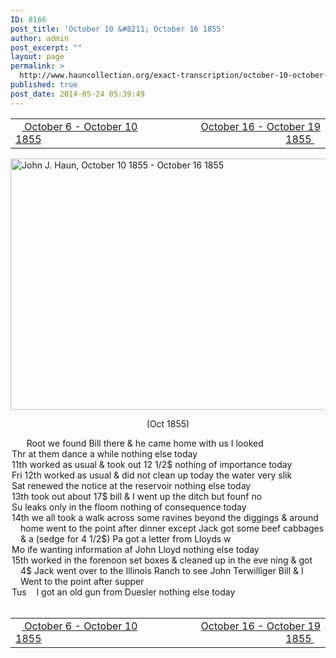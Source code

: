 ```yaml
---
ID: 8166
post_title: 'October 10 &#8211; October 16 1855'
author: admin
post_excerpt: ""
layout: page
permalink: >
  http://www.hauncollection.org/exact-transcription/october-10-october-16-1855/
published: true
post_date: 2014-05-24 05:39:49
---
```

<table style="width: 100%;" align="center">
<tbody>
<tr>
<td width="50%"><a title="October 6 – October 10 1855" href="http://www.hauncollection.org/version-2/version-ii-series-i/october-6-october-10-1855/"><img src="https://lh3.googleusercontent.com/-EFJpxxNiPNw/VqgtWBCZrMI/AAAAAAAAAFU/WfY4lPFWWkg/s800-Ic42/Soeb-Plain-Arrows-8-10px.png" alt="" width="10" height="10" /> October 6 - October 10 1855</a></td>
<td style="text-align: right;"><a title="October 16 – October 19 1855" href="http://www.hauncollection.org/version-2/version-ii-series-i/october-16-october-19-1855/"> October 16 - October 19 1855 <img src="https://lh3.googleusercontent.com/-67k0cYlpXHw/VqgtWKz1MXI/AAAAAAAAAFU/k9PW_Piyurk/s800-Ic42/Soeb-Plain-Arrows-5-10px.png" alt="" width="10" height="10" /></a></td>
</tr>
</tbody>
</table>
<a href="http://www.hauncollection.org/wp-content/uploads/John Haun/JJH_120_October 10 1855 - October 16 1855.JPG" target="_blank" rel="noopener"><img class="alignnone wp-image-2350 size-large" src="http://www.hauncollection.org/wp-content/uploads/John Haun/JJH_120_October 10 1855 - October 16 1855-1024x682.jpg" alt="John J. Haun, October 10 1855 - October 16 1855" width="604" height="402" /></a>
<p style="text-align: center;">(Oct 1855)</p>

<div style="text-indent: -1em; padding-left: 16px;"><span style="color: #ffffff;">.</span>     Root we found Bill there &amp; he came home with us I looked</div>
<div style="text-indent: -1em; padding-left: 16px;">Thr at them dance a while nothing else today</div>
<div style="text-indent: -1em; padding-left: 16px;">11th worked as usual &amp; took out 12 1/2$ nothing of importance today</div>
<div style="text-indent: -1em; padding-left: 16px;">Fri 12th worked as usual &amp; did not clean up today the water very slik</div>
<div style="text-indent: -1em; padding-left: 16px;">Sat renewed the notice at the reservoir nothing else today</div>
<div style="text-indent: -1em; padding-left: 16px;">13th took out about 17$ bill &amp; I went up the ditch but founf no</div>
<div style="text-indent: -1em; padding-left: 16px;">Su leaks only in the floom nothing of consequence today</div>
<div style="text-indent: -1em; padding-left: 16px;">14th we all took a walk across some ravines beyond the diggings
&amp; around home went to the point after dinner except Jack got
some beef cabbages &amp; a (sedge for 4 1/2$) Pa got a letter from Lloyds w</div>
<div style="text-indent: -1em; padding-left: 16px;">Mo ife wanting information af John Lloyd nothing else today</div>
<div style="text-indent: -1em; padding-left: 16px;">15th worked in the forenoon set boxes &amp; cleaned up in the eve
ning &amp; got 4$ Jack went over to the Illinois Ranch to see
John Terwilliger Bill &amp; I Went to the point after supper</div>
<div style="text-indent: -1em; padding-left: 16px;">Tus    I got an old gun from Duesler nothing else today</div>
&nbsp;
<table style="width: 100%;" align="center">
<tbody>
<tr>
<td width="50%"><a title="October 6 – October 10 1855" href="http://www.hauncollection.org/version-2/version-ii-series-i/october-6-october-10-1855/"><img src="https://lh3.googleusercontent.com/-EFJpxxNiPNw/VqgtWBCZrMI/AAAAAAAAAFU/WfY4lPFWWkg/s800-Ic42/Soeb-Plain-Arrows-8-10px.png" alt="" width="10" height="10" /> October 6 - October 10 1855</a></td>
<td style="text-align: right;"><a title="October 16 – October 19 1855" href="http://www.hauncollection.org/version-2/version-ii-series-i/october-16-october-19-1855/"> October 16 - October 19 1855 <img src="https://lh3.googleusercontent.com/-67k0cYlpXHw/VqgtWKz1MXI/AAAAAAAAAFU/k9PW_Piyurk/s800-Ic42/Soeb-Plain-Arrows-5-10px.png" alt="" width="10" height="10" /></a></td>
</tr>
</tbody>
</table>